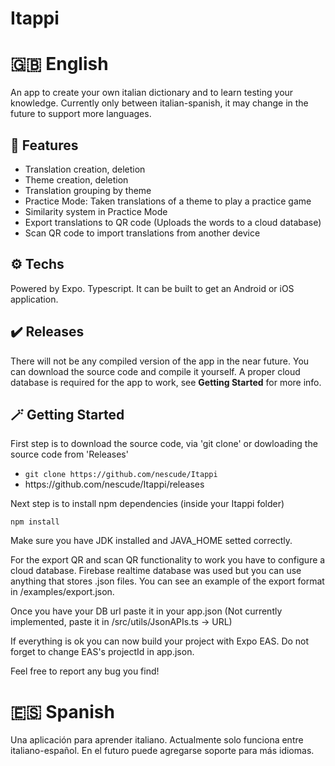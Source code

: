 # Itappi

<h1>🇬🇧 English</h1>

An app to create your own italian dictionary and to learn testing your knowledge. Currently only between italian-spanish, it may change in the future to support more languages.
  
<h2>📖 Features</h2>
  <ul>
    <li>Translation creation, deletion</li>
    <li>Theme creation, deletion</li>
    <li>Translation grouping by theme</li>
    <li>Practice Mode: Taken translations of a theme to play a practice game</li>
    <li>Similarity system in Practice Mode</li>
    <li>Export translations to QR code (Uploads the words to a cloud database)</li>
    <li>Scan QR code to import translations from another device</li>
  </ul>
  
<h2>⚙️ Techs</h2>
  
Powered by Expo. Typescript. It can be built to get an Android or iOS application.

<h2>✔️ Releases</h2>

There will not be any compiled version of the app in the near future. You can download the source code and compile it yourself. A proper cloud database is required for the app to work, see <b>Getting Started</b> for more info.
  
<h2>🪄 Getting Started</h2>

First step is to download the source code, via 'git clone' or dowloading the source code from 'Releases'

  <ul>
    <li><code>git clone https://github.com/nescude/Itappi</code></li>
    <li><hlink>https://github.com/nescude/Itappi/releases</hlink></li>
  </ul>

Next step is to install npm dependencies (inside your Itappi folder)

<code>npm install</code>

Make sure you have JDK installed and JAVA_HOME setted correctly.

For the export QR and scan QR functionality to work you have to configure a cloud database. Firebase realtime database was used but you can use anything that stores .json files. You can see an example of the export format in <hlink>/examples/export.json</hlink>.

Once you have your DB url paste it in your app.json (Not currently implemented, paste it in /src/utils/JsonAPIs.ts -> URL)

If everything is ok you can now build your project with Expo EAS. Do not forget to change EAS's projectId in app.json.

Feel free to report any bug you find!


  
<h1>🇪🇸 Spanish</h1>

  Una aplicación para aprender italiano. Actualmente solo funciona entre italiano-español. En el futuro puede agregarse soporte para más idiomas.




